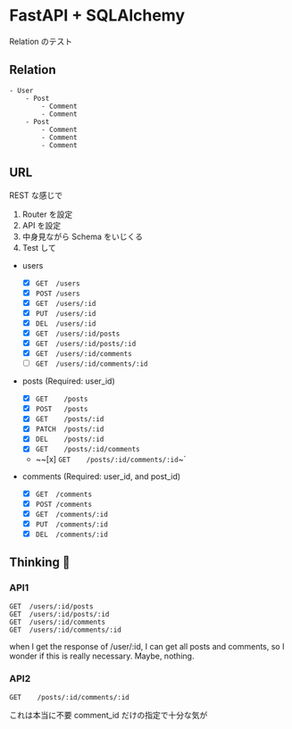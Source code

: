 # FastAPI + SQLAlchemy

Relation のテスト

## Relation

```
- User
    - Post
        - Comment
        - Comment
    - Post
        - Comment
        - Comment
        - Comment
```

## URL

REST な感じで

1. Router を設定
2. API を設定
3. 中身見ながら Schema をいじくる
4. Test して

- users

  - [x] `GET  /users`
  - [x] `POST /users`
  - [x] `GET  /users/:id`
  - [x] `PUT  /users/:id`
  - [x] `DEL  /users/:id`
  - [x] `GET  /users/:id/posts`
  - [x] `GET  /users/:id/posts/:id`
  - [x] `GET  /users/:id/comments`
  - [ ] `GET  /users/:id/comments/:id`

- posts (Required: user_id)

  - [x] `GET    /posts`
  - [x] `POST   /posts`
  - [x] `GET    /posts/:id`
  - [x] `PATCH  /posts/:id`
  - [x] `DEL    /posts/:id`
  - [x] `GET    /posts/:id/comments`
  - ~~[x] `GET    /posts/:id/comments/:id`~`

- comments (Required: user_id, and post_id)

  - [x] `GET  /comments`
  - [x] `POST /comments`
  - [x] `GET  /comments/:id`
  - [x] `PUT  /comments/:id`
  - [x] `DEL  /comments/:id`

## Thinking 🤔

### API1

```
GET  /users/:id/posts
GET  /users/:id/posts/:id
GET  /users/:id/comments
GET  /users/:id/comments/:id
```

when I get the response of /user/:id,
I can get all posts and comments, so I wonder if this is really necessary.
Maybe, nothing.

### API2

```
GET    /posts/:id/comments/:id
```

これは本当に不要 comment_id だけの指定で十分な気が
